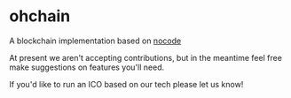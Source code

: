 # ohchain
A blockchain implementation based on [nocode](https://github.com/kelseyhightower/nocode)

At present we aren't accepting contributions, but in the meantime feel free make suggestions on features you'll need.

If you'd like to run an ICO based on our tech please let us know! 
